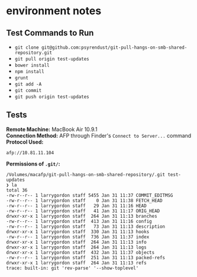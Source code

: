# environment notes

## Test Commands to Run

- `git clone git@github.com:psyrendust/git-pull-hangs-on-smb-shared-repository.git`
- `git pull origin test-updates`
- `bower install`
- `npm install`
- `grunt`
- `git add -A`
- `git commit`
- `git push origin test-updates`

## Tests

**Remote Machine:** MacBook Air 10.9.1  
**Connection Method:** AFP through Finder's `Connect to Server...` command  
**Protocol Used:**

```shell
afp://10.81.11.104
```

**Permissions of `.git/`:**  

```shell
/Volumes/macafp/git-pull-hangs-on-smb-shared-repository/.git test-updates
❯ la
total 36
-rw-r--r-- 1 larrygordon staff 5455 Jan 31 11:37 COMMIT_EDITMSG
-rw-r--r-- 1 larrygordon staff    0 Jan 31 11:38 FETCH_HEAD
-rw-r--r-- 1 larrygordon staff   29 Jan 31 11:16 HEAD
-rw-r--r-- 1 larrygordon staff   41 Jan 31 11:17 ORIG_HEAD
drwxr-xr-x 1 larrygordon staff  264 Jan 31 11:13 branches
-rw-r--r-- 1 larrygordon staff  413 Jan 31 11:16 config
-rw-r--r-- 1 larrygordon staff   73 Jan 31 11:13 description
drwxr-xr-x 1 larrygordon staff  330 Jan 31 11:13 hooks
-rw-r--r-- 1 larrygordon staff  736 Jan 31 11:37 index
drwxr-xr-x 1 larrygordon staff  264 Jan 31 11:13 info
drwxr-xr-x 1 larrygordon staff  264 Jan 31 11:13 logs
drwxr-xr-x 1 larrygordon staff  432 Jan 31 11:37 objects
-rw-r--r-- 1 larrygordon staff  251 Jan 31 11:13 packed-refs
drwxr-xr-x 1 larrygordon staff  264 Jan 31 11:13 refs
trace: built-in: git 'rev-parse' '--show-toplevel'
```
